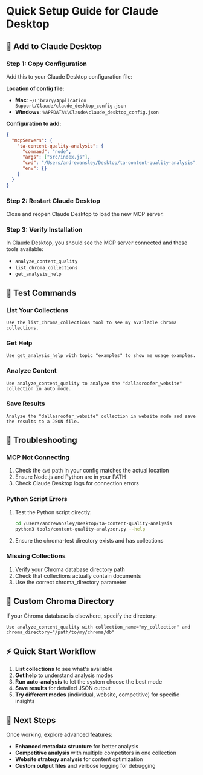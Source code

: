 # Quick Setup Guide for Claude Desktop

## 🚀 Add to Claude Desktop

### Step 1: Copy Configuration
Add this to your Claude Desktop configuration file:

**Location of config file:**
- **Mac**: `~/Library/Application Support/Claude/claude_desktop_config.json`
- **Windows**: `%APPDATA%\Claude\claude_desktop_config.json`

**Configuration to add:**
```json
{
  "mcpServers": {
    "ta-content-quality-analysis": {
      "command": "node", 
      "args": ["src/index.js"],
      "cwd": "/Users/andrewansley/Desktop/ta-content-quality-analysis",
      "env": {}
    }
  }
}
```

### Step 2: Restart Claude Desktop
Close and reopen Claude Desktop to load the new MCP server.

### Step 3: Verify Installation
In Claude Desktop, you should see the MCP server connected and these tools available:
- `analyze_content_quality`
- `list_chroma_collections` 
- `get_analysis_help`

## 🧪 Test Commands

### List Your Collections
```
Use the list_chroma_collections tool to see my available Chroma collections.
```

### Get Help
```
Use get_analysis_help with topic "examples" to show me usage examples.
```

### Analyze Content
```
Use analyze_content_quality to analyze the "dallasroofer_website" collection in auto mode.
```

### Save Results
```
Analyze the "dallasroofer_website" collection in website mode and save the results to a JSON file.
```

## 🔧 Troubleshooting

### MCP Not Connecting
1. Check the `cwd` path in your config matches the actual location
2. Ensure Node.js and Python are in your PATH
3. Check Claude Desktop logs for connection errors

### Python Script Errors  
1. Test the Python script directly:
   ```bash
   cd /Users/andrewansley/Desktop/ta-content-quality-analysis
   python3 tools/content-quality-analyzer.py --help
   ```
2. Ensure the chroma-test directory exists and has collections

### Missing Collections
1. Verify your Chroma database directory path
2. Check that collections actually contain documents
3. Use the correct chroma_directory parameter

## 📁 Custom Chroma Directory

If your Chroma database is elsewhere, specify the directory:
```
Use analyze_content_quality with collection_name="my_collection" and chroma_directory="/path/to/my/chroma/db"
```

## ⚡ Quick Start Workflow

1. **List collections** to see what's available
2. **Get help** to understand analysis modes  
3. **Run auto-analysis** to let the system choose the best mode
4. **Save results** for detailed JSON output
5. **Try different modes** (individual, website, competitive) for specific insights

## 🎯 Next Steps

Once working, explore advanced features:
- **Enhanced metadata structure** for better analysis
- **Competitive analysis** with multiple competitors in one collection  
- **Website strategy analysis** for content optimization
- **Custom output files** and verbose logging for debugging